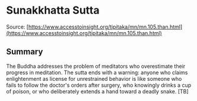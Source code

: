 # Sunakkhatta Sutta



Source: [https://www.accesstoinsight.org/tipitaka/mn/mn.105.than.html](https://www.accesstoinsight.org/tipitaka/mn/mn.105.than.html)



## Summary

The Buddha addresses the problem of meditators who overestimate their progress in meditation. The sutta ends with a warning: anyone who claims enlightenment as license for unrestrained behavior is like someone who fails to follow the doctor's orders after surgery, who knowingly drinks a cup of poison, or who deliberately extends a hand toward a deadly snake. [TB]